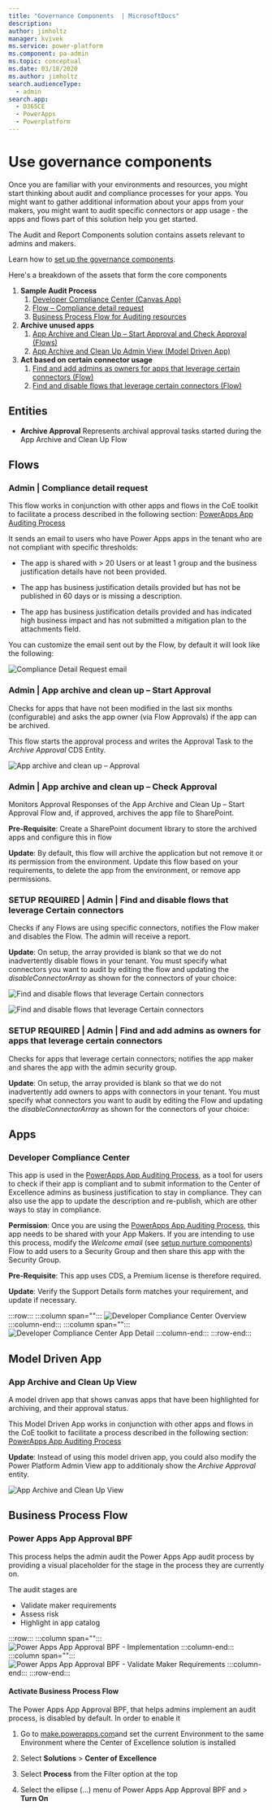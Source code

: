 ```yaml
---
title: "Governance Components  | MicrosoftDocs"
description: 
author: jimholtz
manager: kvivek
ms.service: power-platform
ms.component: pa-admin
ms.topic: conceptual
ms.date: 03/18/2020
ms.author: jimholtz
search.audienceType: 
  - admin
search.app: 
  - D365CE
  - PowerApps
  - Powerplatform
---
```

# Use governance components

Once you are familiar with your environments and resources, you might start thinking about audit and compliance processes for your apps. You might want to gather additional information about your apps from your makers, you might want to audit specific connectors or app usage - the apps and flows part of this solution help you get started.  

The Audit and Report Components solution contains assets relevant to admins and makers.

Learn how to [set up the governance components](setup-governance-components.md).

Here's a breakdown of the assets that form the core components

1. **Sample Audit Process**
    1. [Developer Compliance Center (Canvas App)](#apps)
    1. [Flow – Compliance detail request](#flows)
    1. [Business Process Flow for Auditing resources](#business-process-flow)
1. **Archive unused apps**
    1. [App Archive and Clean Up – Start Approval and Check Approval (Flows)](#flows)
    1. [App Archive and Clean Up Admin View (Model Driven App)](#apps)
1. **Act based on certain connector usage**
    1. [Find and add admins as owners for apps that leverage certain connectors (Flow)](#flows)
    1. [Find and disable flows that leverage certain connectors (Flow)](#flows)

## Entities

- **Archive Approval** Represents archival approval tasks started during the App Archive and Clean Up Flow

## Flows

### Admin \| Compliance detail request

This flow works in conjunction with other apps and flows in the CoE toolkit to facilitate a process described in the following section: [PowerApps App Auditing
Process](example-processes.md)

It sends an email to users who have Power Apps apps in the tenant who are not compliant with specific thresholds:

- The app is shared with \> 20 Users or at least 1 group and the business justification details have not been provided.

- The app has business justification details provided but has not be published in 60 days or is missing a description.

- The app has business justification details provided and has indicated high business impact and has not submitted a mitigation plan to the attachments field.

You can customize the email sent out by the Flow, by default it will look like the following:  

![Compliance Detail Request email](media/coe55.png)

### Admin \| App archive and clean up – Start Approval

Checks for apps that have not been modified in the last six months (configurable) and asks the app owner (via Flow Approvals) if the app can be archived.

This flow starts the approval process and writes the Approval Task to the *Archive Approval* CDS Entity.

![App archive and clean up – Approval](media/coe58.png)

### Admin \| App archive and clean up – Check Approval

Monitors Approval Responses of the App Archive and Clean Up – Start Approval Flow and, if approved, archives the app file to SharePoint.

**Pre-Requisite**: Create a SharePoint document library to store the archived apps and configure this in flow

**Update**: By default, this flow will archive the application but not remove it or its permission from the environment. Update this flow based on your requirements, to delete the app from the environment, or remove app permissions.

### SETUP REQUIRED \| Admin \| Find and disable flows that leverage Certain connectors

Checks if any Flows are using specific connectors, notifies the Flow maker and disables the Flow. The admin will receive a report.

**Update**: On setup, the array provided is blank so that we do not inadvertently disable flows in your tenant. You must specify what connectors you want to audit by editing the flow and updating the *disableConnectorArray* as shown for the connectors of your choice:  

![Find and disable flows that leverage Certain connectors](media/coe59.png)

![Find and disable flows that leverage Certain connectors](media/coe60.png)

### SETUP REQUIRED \| Admin \| Find and add admins as owners for apps that leverage certain connectors

Checks for apps that leverage certain connectors; notifies the app maker and shares the app with the admin security group.

**Update**: On setup, the array provided is blank so that we do not inadvertently add owners to apps with connectors in your tenant. You must specify what connectors you want to audit by editing the Flow and updating the *disableConnectorArray* as shown for the connectors of your choice:  

## Apps

### Developer Compliance Center

This app is used in the [PowerApps App Auditing
Process](example-processes.md), as a
tool for users to check if their app is compliant and to submit information to the Center of Excellence admins as business justification to stay in compliance.
They can also use the app to update the description and re-publish, which are
other ways to stay in compliance.

**Permission**: Once you are using the [PowerApps App Auditing Process](example-processes.md), this app needs to be shared with your App Makers. If you are intending to use this process, modify the *Welcome email* (see [setup nurture components](setup-nurture-components.md))
Flow to add users to a Security Group and then share this app with the Security Group.

**Pre-Requisite**: This app uses CDS, a Premium license is therefore required.

**Update**: Verify the Support Details form matches your requirement, and update if necessary.

:::row:::
   :::column span="":::
      ![Developer Compliance Center Overview](media/coe56.png)
   :::column-end:::
   :::column span="":::
      ![Developer Compliance Center App Detail](media/coe57.png)
   :::column-end:::
:::row-end:::

## Model Driven App

### App Archive and Clean Up View

A model driven app that shows canvas apps that have been highlighted for archiving, and their approval status.

This Model Driven App works in conjunction with other apps and flows in the CoE toolkit to facilitate a process described in the following section: [PowerApps
App Auditing Process](example-processes.md)

**Update**: Instead of using this model driven app, you could also modify the Power Platform Admin View app to additionaly show the *Archive Approval* entity.

![App Archive and Clean Up View](media/coe61.png)

## Business Process Flow

### Power Apps App Approval BPF

This process helps the admin audit the Power Apps App audit process by providing a visual placeholder for the stage in the process they are currently on.

The audit stages are

- Validate maker requirements
- Assess risk
- Highlight in app catalog

:::row:::
   :::column span="":::
      ![Power Apps App Approval BPF - Implementation](media/coe62.png)
   :::column-end:::
   :::column span="":::
      ![Power Apps App Approval BPF - Validate Maker Requirements](media/coe63.png)
   :::column-end:::
:::row-end:::

#### Activate Business Process Flow

The Power Apps App Approval BPF, that helps admins implement an audit process, is disabled by default. In order to enable it

1. Go to [make.powerapps.com](<https://make.powerapps.com>)and set the current Environment to the same Environment where the Center of Excellence solution is installed

1. Select **Solutions** \> **Center of Excellence**

1. Select **Process** from the Filter option at the top

1. Select the ellipse (…) menu of Power Apps App Approval BPF and \> **Turn On**
